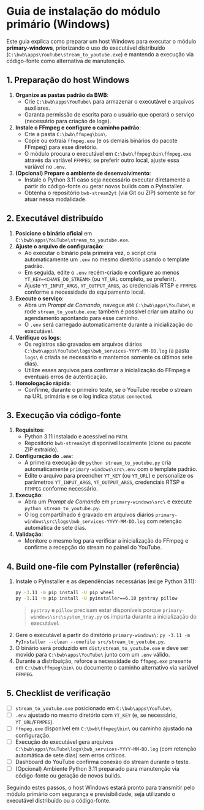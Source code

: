 # Guia de instalação do módulo primário (Windows)

Este guia explica como preparar um host Windows para executar o módulo **primary-windows**, priorizando o uso do executável distribuído (`C:\bwb\apps\YouTube\stream_to_youtube.exe`) e mantendo a execução via código-fonte como alternativa de manutenção.

## 1. Preparação do host Windows

1. **Organize as pastas padrão da BWB**:
   - Crie `C:\bwb\apps\YouTube\` para armazenar o executável e arquivos auxiliares.
   - Garanta permissão de escrita para o usuário que operará o serviço (necessário para criação de logs).
2. **Instale o FFmpeg e configure o caminho padrão**:
   - Crie a pasta `C:\bwb\ffmpeg\bin\`.
   - Copie ou extraia `ffmpeg.exe` (e os demais binários do pacote FFmpeg) para esse diretório.
   - O módulo procura o executável em `C:\bwb\ffmpeg\bin\ffmpeg.exe` através da variável `FFMPEG`; se preferir outro local, ajuste essa variável no `.env`.
3. **(Opcional) Prepare o ambiente de desenvolvimento**:
   - Instale o Python 3.11 caso seja necessário executar diretamente a partir do código-fonte ou gerar novos builds com o PyInstaller.
   - Obtenha o repositório `bwb-stream2yt` (via Git ou ZIP) somente se for atuar nessa modalidade.

## 2. Executável distribuído

1. **Posicione o binário oficial** em `C:\bwb\apps\YouTube\stream_to_youtube.exe`.
2. **Ajuste o arquivo de configuração**:
   - Ao executar o binário pela primeira vez, o script cria automaticamente um `.env` no mesmo diretório usando o template padrão.
   - Em seguida, edite o `.env` recém-criado e configure ao menos `YT_KEY=<CHAVE_DO_STREAM>` (ou `YT_URL` completo, se preferir).
   - Ajuste `YT_INPUT_ARGS`, `YT_OUTPUT_ARGS`, as credenciais RTSP e `FFMPEG` conforme a necessidade do equipamento local.
3. **Execute o serviço**:
   - Abra um *Prompt de Comando*, navegue até `C:\bwb\apps\YouTube\` e rode `stream_to_youtube.exe`; também é possível criar um atalho ou agendamento apontando para esse caminho.
   - O `.env` será carregado automaticamente durante a inicialização do executável.
4. **Verifique os logs**:
   - Os registros são gravados em arquivos diários `C:\bwb\apps\YouTube\logs\bwb_services-YYYY-MM-DD.log` (a pasta `logs\` é criada se necessário e mantemos somente os últimos sete dias).
   - Utilize esses arquivos para confirmar a inicialização do FFmpeg e eventuais erros de autenticação.
5. **Homologação rápida**:
   - Confirme, durante o primeiro teste, se o YouTube recebe o stream na URL primária e se o log indica status `connected`.

## 3. Execução via código-fonte

1. **Requisitos**:
   - Python 3.11 instalado e acessível no `PATH`.
   - Repositório `bwb-stream2yt` disponível localmente (clone ou pacote ZIP extraído).
2. **Configuração do `.env`**:
   - A primeira execução de `python stream_to_youtube.py` cria automaticamente `primary-windows\src\.env` com o template padrão.
   - Edite o arquivo para preencher `YT_KEY` (ou `YT_URL`) e personalize os parâmetros `YT_INPUT_ARGS`, `YT_OUTPUT_ARGS`, credenciais RTSP e `FFMPEG` conforme necessário.
3. **Execução**:
   - Abra um *Prompt de Comando* em `primary-windows\src\` e execute `python stream_to_youtube.py`.
   - O log compartilhado é gravado em arquivos diários `primary-windows\src\logs\bwb_services-YYYY-MM-DD.log` com retenção automática de sete dias.
4. **Validação**:
   - Monitore o mesmo log para verificar a inicialização do FFmpeg e confirme a recepção do stream no painel do YouTube.

## 4. Build one-file com PyInstaller (referência)

1. Instale o PyInstaller e as dependências necessárias (exige Python 3.11):
   ```bat
   py -3.11 -m pip install -U pip wheel
   py -3.11 -m pip install -U pyinstaller==6.10 pystray pillow
   ```
   > `pystray` e `pillow` precisam estar disponíveis porque `primary-windows\src\system_tray.py` os importa durante a inicialização do executável.
2. Gere o executável a partir do diretório `primary-windows\`: `py -3.11 -m PyInstaller --clean --onefile src/stream_to_youtube.py`.
3. O binário será produzido em `dist/stream_to_youtube.exe` e deve ser movido para `C:\bwb\apps\YouTube\` junto com um `.env` válido.
4. Durante a distribuição, reforce a necessidade do `ffmpeg.exe` presente em `C:\bwb\ffmpeg\bin\` ou documente o caminho alternativo via variável `FFMPEG`.

## 5. Checklist de verificação

- [ ] `stream_to_youtube.exe` posicionado em `C:\bwb\apps\YouTube\`.
- [ ] `.env` ajustado no mesmo diretório com `YT_KEY` (e, se necessário, `YT_URL`/`FFMPEG`).
- [ ] `ffmpeg.exe` disponível em `C:\bwb\ffmpeg\bin\` ou caminho ajustado na configuração.
- [ ] Execução do executável gera arquivos `C:\bwb\apps\YouTube\logs\bwb_services-YYYY-MM-DD.log` (com retenção automática de sete dias) sem erros críticos.
- [ ] Dashboard do YouTube confirma conexão do stream durante o teste.
- [ ] (Opcional) Ambiente Python 3.11 preparado para manutenção via código-fonte ou geração de novos builds.

Seguindo estes passos, o host Windows estará pronto para transmitir pelo módulo primário com segurança e previsibilidade, seja utilizando o executável distribuído ou o código-fonte.
